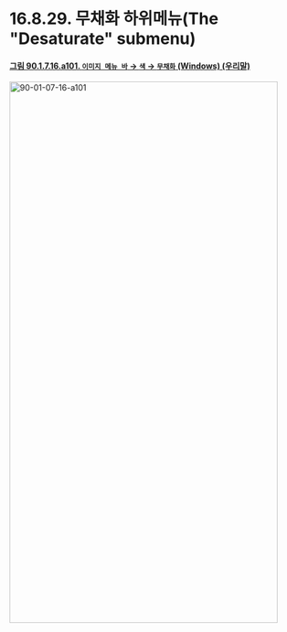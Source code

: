 # 16.8.29. 무채화 하위메뉴(The "Desaturate" submenu)

<a id="90-01-07-16-a101"></a>

#### [그림 90.1.7.16.a101. `이미지 메뉴 바` → `색` → `무채화` (Windows) (우리말)](./90-01-07-16-desaturate.md#90-01-07-16-a101)
<img width="469" height="947" alt="90-01-07-16-a101" src="https://github.com/user-attachments/assets/f14ec153-4435-48d8-97f4-abb0c9c6e48a" />